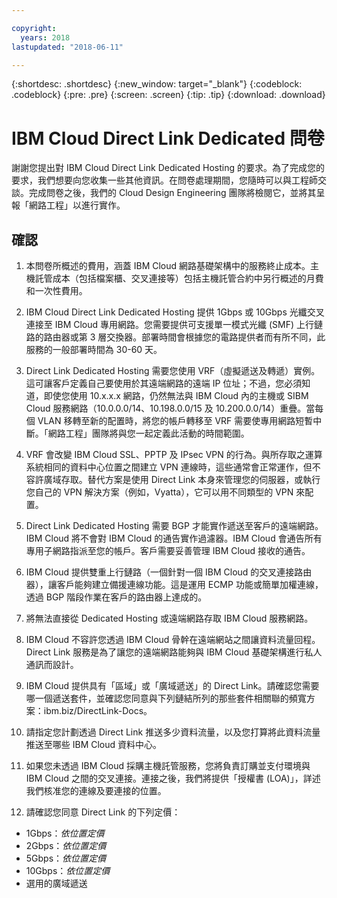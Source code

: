 ```yaml
---

copyright:
  years: 2018
lastupdated: "2018-06-11"

---
```


{:shortdesc: .shortdesc}
{:new_window: target="_blank"}
{:codeblock: .codeblock}
{:pre: .pre}
{:screen: .screen}
{:tip: .tip}
{:download: .download}

# IBM Cloud Direct Link Dedicated 問卷

謝謝您提出對 IBM Cloud Direct Link Dedicated Hosting 的要求。為了完成您的要求，我們想要向您收集一些其他資訊。在問卷處理期間，您隨時可以與工程師交談。完成問卷之後，我們的 Cloud Design Engineering 團隊將檢閱它，並將其呈報「網路工程」以進行實作。

## 確認

1. 本問卷所概述的費用，涵蓋 IBM Cloud 網路基礎架構中的服務終止成本。主機託管成本（包括檔案櫃、交叉連接等）包括主機託管合約中另行概述的月費和一次性費用。

2. IBM Cloud Direct Link Dedicated Hosting 提供 1Gbps 或 10Gbps 光纖交叉連接至 IBM Cloud 專用網路。您需要提供可支援單一模式光纖 (SMF) 上行鏈路的路由器或第 3 層交換器。部署時間會根據您的電路提供者而有所不同，此服務的一般部署時間為 30-60 天。

3. Direct Link Dedicated Hosting 需要您使用 VRF（虛擬遞送及轉遞）實例。這可讓客戶定義自己要使用於其遠端網路的遠端 IP 位址；不過，您必須知道，即使您使用 10.x.x.x 網路，仍然無法與 IBM Cloud 內的主機或 SIBM Cloud 服務網路（10.0.0.0/14、10.198.0.0/15 及 10.200.0.0/14）重疊。當每個 VLAN 移轉至新的配置時，將您的帳戶轉移至 VRF 需要使專用網路短暫中斷。「網路工程」團隊將與您一起定義此活動的時間範圍。

4. VRF 會改變 IBM Cloud SSL、PPTP 及 IPsec VPN 的行為。與所存取之運算系統相同的資料中心位置之間建立 VPN 連線時，這些通常會正常運作，但不容許廣域存取。替代方案是使用 Direct Link 本身來管理您的伺服器，或執行您自己的 VPN 解決方案（例如，Vyatta），它可以用不同類型的 VPN 來配置。 

5. Direct Link Dedicated Hosting 需要 BGP 才能實作遞送至客戶的遠端網路。IBM Cloud 將不會對 IBM Cloud 的通告實作過濾器。IBM Cloud 會通告所有專用子網路指派至您的帳戶。客戶需要妥善管理 IBM Cloud 接收的通告。

6. IBM Cloud 提供雙重上行鏈路（一個針對一個 IBM Cloud 的交叉連接路由器），讓客戶能夠建立備援連線功能。這是運用 ECMP 功能或簡單加權連線，透過 BGP 階段作業在客戶的路由器上達成的。

7. 將無法直接從 Dedicated Hosting 或遠端網路存取 IBM Cloud 服務網路。

8. IBM Cloud 不容許您透過 IBM Cloud 骨幹在遠端網站之間讓資料流量回程。Direct Link 服務是為了讓您的遠端網路能夠與 IBM Cloud 基礎架構進行私人通訊而設計。

9. IBM Cloud 提供具有「區域」或「廣域遞送」的 Direct Link。請確認您需要哪一個遞送套件，並確認您同意與下列鏈結所列的那些套件相關聯的頻寬方案：ibm.biz/DirectLink-Docs。

10. 請指定您計劃透過 Direct Link 推送多少資料流量，以及您打算將此資料流量推送至哪些 IBM Cloud 資料中心。

11. 如果您未透過 IBM Cloud 採購主機託管服務，您將負責訂購並支付環境與 IBM Cloud 之間的交叉連接。連接之後，我們將提供「授權書 (LOA)」，詳述我們核准您的連線及要連接的位置。

12. 請確認您同意 Direct Link 的下列定價：
 * 1Gbps：_依位置定價_ 
* 2Gbps：_依位置定價_
* 5Gbps：_依位置定價_
* 10Gbps：_依位置定價_
* 選用的廣域遞送
